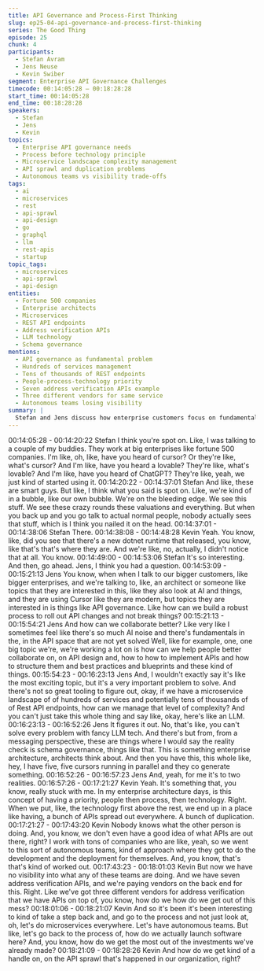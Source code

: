```yaml
---
title: API Governance and Process-First Thinking
slug: ep25-04-api-governance-and-process-first-thinking
series: The Good Thing
episode: 25
chunk: 4
participants:
  - Stefan Avram
  - Jens Neuse
  - Kevin Swiber
segment: Enterprise API Governance Challenges
timecode: 00:14:05:28 – 00:18:28:28
start_time: 00:14:05:28
end_time: 00:18:28:28
speakers:
  - Stefan
  - Jens
  - Kevin
topics:
  - Enterprise API governance needs
  - Process before technology principle
  - Microservice landscape complexity management
  - API sprawl and duplication problems
  - Autonomous teams vs visibility trade-offs
tags:
  - ai
  - microservices
  - rest
  - api-sprawl
  - api-design
  - go
  - graphql
  - llm
  - rest-apis
  - startup
topic_tags:
  - microservices
  - api-sprawl
  - api-design
entities:
  - Fortune 500 companies
  - Enterprise architects
  - Microservices
  - REST API endpoints
  - Address verification APIs
  - LLM technology
  - Schema governance
mentions:
  - API governance as fundamental problem
  - Hundreds of services management
  - Tens of thousands of REST endpoints
  - People-process-technology priority
  - Seven address verification APIs example
  - Three different vendors for same service
  - Autonomous teams losing visibility
summary: |
  Stefan and Jens discuss how enterprise customers focus on fundamental API governance problems rather than cutting-edge AI. Jens explains the challenge of managing hundreds of microservices with tens of thousands of endpoints. Kevin emphasizes the "people, then process, then technology" principle, sharing examples of API sprawl where companies unknowingly have multiple duplicate services from different vendors due to lack of visibility from autonomous team structures.
---
```


00:14:05:28 - 00:14:20:22
Stefan
I think you're spot on. Like, I was talking to a couple of my buddies. They work at big enterprises
like fortune 500 companies. I'm like, oh, like, have you heard of cursor? Or they're like, what's
cursor? And I'm like, have you heard a lovable? They're like, what's lovable? And I'm like, have
you heard of ChatGPT? They're like, yeah, we just kind of started using it.
00:14:20:22 - 00:14:37:01
Stefan
And like, these are smart guys. But like, I think what you said is spot on. Like, we're kind of in a
bubble, like our own bubble. We're on the bleeding edge. We see this stuff. We see these crazy
rounds these valuations and everything. But when you back up and you go talk to actual normal
people, nobody actually sees that stuff, which is I think you nailed it on the head.
00:14:37:01 - 00:14:38:06
Stefan
There.
00:14:38:08 - 00:14:48:28
Kevin
Yeah. You know, like, did you see that there's a new dotnet runtime that released, you know, like
that's that's where they are. And we're like, no, actually, I didn't notice that at all. You know.
00:14:49:00 - 00:14:53:06
Stefan
It's so interesting. And then, go ahead. Jens, I think you had a question.
00:14:53:09 - 00:15:21:13
Jens
You know, when when I talk to our bigger customers, like bigger enterprises, and we're talking
to, like, an architect or someone like topics that they are interested in this, like they also look at
AI and things, and they are using Cursor like they are modern, but topics they are interested in
is things like API governance. Like how can we build a robust process to roll out API changes
and not break things?
00:15:21:13 - 00:15:54:21
Jens
And how can we collaborate better? Like very like I sometimes feel like there's so much AI noise
and there's fundamentals in the, in the API space that are not yet solved Well, like for example,
one, one big topic we're, we're working a lot on is how can we help people better collaborate on,
on API design and, how to how to implement APIs and how to structure them and best practices
and blueprints and these kind of things.
00:15:54:23 - 00:16:23:13
Jens
And, I wouldn't exactly say it's like the most exciting topic, but it's a very important problem to
solve. And there's not so great tooling to figure out, okay, if we have a microservice landscape
of of hundreds of services and potentially tens of thousands of of Rest API endpoints, how can
we manage that level of complexity? And you can't just take this whole thing and say like, okay,
here's like an LLM.
00:16:23:13 - 00:16:52:26
Jens
It figures it out. No, that's like, you can't solve every problem with fancy LLM tech. And there's
but from, from a messaging perspective, these are things where I would say the reality check is
schema governance, things like that. This is something enterprise architecture, architects think
about. And then you have this, this whole like, hey, I have five, five cursors running in parallel
and they co generate something.
00:16:52:26 - 00:16:57:23
Jens
And, yeah, for me it's to two realities.
00:16:57:26 - 00:17:21:27
Kevin
Yeah. It's something that, you know, really stuck with me. In my enterprise architecture days, is
this concept of having a priority, people then process, then technology. Right. When we put, like,
the technology first above the rest, we end up in a place like having, a bunch of APIs spread out
everywhere. A bunch of duplication.
00:17:21:27 - 00:17:43:20
Kevin
Nobody knows what the other person is doing. And, you know, we don't even have a good idea
of what APIs are out there, right? I work with tons of companies who are like, yeah, so we went
to this sort of autonomous teams, kind of approach where they got to do the development and
the deployment for themselves. And, you know, that's that's kind of worked out.
00:17:43:23 - 00:18:01:03
Kevin
But now we have no visibility into what any of these teams are doing. And we have seven
address verification APIs, and we're paying vendors on the back end for this. Right. Like we've
got three different vendors for address verification that we have APIs on top of, you know, how
do we how do we get out of this mess?
00:18:01:06 - 00:18:21:07
Kevin
And so it's been it's been interesting to kind of take a step back and, and go to the process and
not just look at, oh, let's do microservices everywhere. Let's have autonomous teams. But like,
let's go back to the process of, how do we actually launch software here? And, you know, how
do we get the most out of the investments we've already made?
00:18:21:09 - 00:18:28:26
Kevin
And how do we get kind of a handle on, on the API sprawl that's happened in our organization,
right?